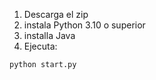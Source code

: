 1. Descarga el zip
2. instala Python 3.10 o superior
3. installa Java
4. Ejecuta:
```
python start.py
```
